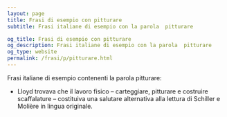 ```yaml
---
layout: page
title: Frasi di esempio con pitturare 
subtitle: Frasi italiane di esempio con la parola  pitturare

og_title: Frasi di esempio con pitturare 
og_description: Frasi italiane di esempio con la parola  pitturare
og_type: website
permalink: /frasi/p/pitturare.html
---
```


Frasi italiane di esempio contenenti la parola pitturare:


- Lloyd trovava che il lavoro fisico – carteggiare, pitturare e costruire scaffalature – costituiva una salutare alternativa alla lettura di Schiller e Molière in lingua originale.
